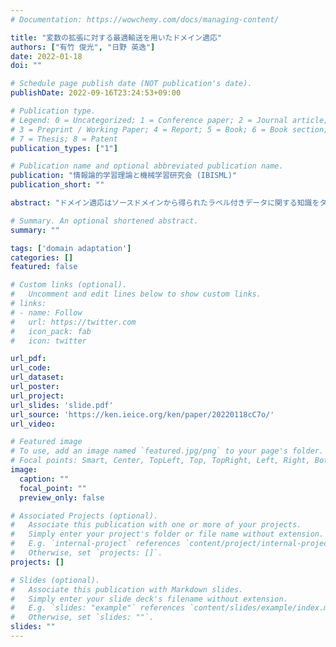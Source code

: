 ```yaml
---
# Documentation: https://wowchemy.com/docs/managing-content/

title: "変数の拡張に対する最適輸送を用いたドメイン適応"
authors: ["有竹 俊光", "日野 英逸"]
date: 2022-01-18
doi: ""

# Schedule page publish date (NOT publication's date).
publishDate: 2022-09-16T23:24:53+09:00

# Publication type.
# Legend: 0 = Uncategorized; 1 = Conference paper; 2 = Journal article;
# 3 = Preprint / Working Paper; 4 = Report; 5 = Book; 6 = Book section;
# 7 = Thesis; 8 = Patent
publication_types: ["1"]

# Publication name and optional abbreviated publication name.
publication: "情報論的学習理論と機械学習研究会 (IBISML)"
publication_short: ""

abstract: "ドメイン適応はソースドメインから得られたラベル付きデータに関する知識をターゲットドメイン転移し， ドメイン間での違いを考慮した学習を行うことを目的としている.多くのドメイン適応の方法はソース，ターゲット ドメインが同じ次元であることを仮定している.特にターゲットドメインから得られるテストデータに対してラベル 情報が与えられない場合，各ドメインで変数の数が異なる場合に利用可能な方法の研究は限定的である.本稿では， ソース，ターゲットドメインに共通の変数が存在し，ターゲットドメインでは新たな変数が観測されると仮定し，ター ゲットドメインの変数の数がソースドメインより多くな場合を考える.そして，ソース，ターゲットドメイン間で変 数が共通となる性質を利用し，ドメイン間の適応を最適輸送問題として定式化し，ドメイン適応のアルゴリズムを提 案する.また，提案した最適輸送にもとづくアルゴリズムのターゲット領域における汎化誤差の上界を導出し，提案 法の有効性を人工データおよび実データによって評価する."

# Summary. An optional shortened abstract.
summary: ""

tags: ['domain adaptation']
categories: []
featured: false

# Custom links (optional).
#   Uncomment and edit lines below to show custom links.
# links:
# - name: Follow
#   url: https://twitter.com
#   icon_pack: fab
#   icon: twitter

url_pdf:
url_code:
url_dataset:
url_poster:
url_project:
url_slides: 'slide.pdf'
url_source: 'https://ken.ieice.org/ken/paper/20220118cC7o/'
url_video:

# Featured image
# To use, add an image named `featured.jpg/png` to your page's folder. 
# Focal points: Smart, Center, TopLeft, Top, TopRight, Left, Right, BottomLeft, Bottom, BottomRight.
image:
  caption: ""
  focal_point: ""
  preview_only: false

# Associated Projects (optional).
#   Associate this publication with one or more of your projects.
#   Simply enter your project's folder or file name without extension.
#   E.g. `internal-project` references `content/project/internal-project/index.md`.
#   Otherwise, set `projects: []`.
projects: []

# Slides (optional).
#   Associate this publication with Markdown slides.
#   Simply enter your slide deck's filename without extension.
#   E.g. `slides: "example"` references `content/slides/example/index.md`.
#   Otherwise, set `slides: ""`.
slides: ""
---
```

